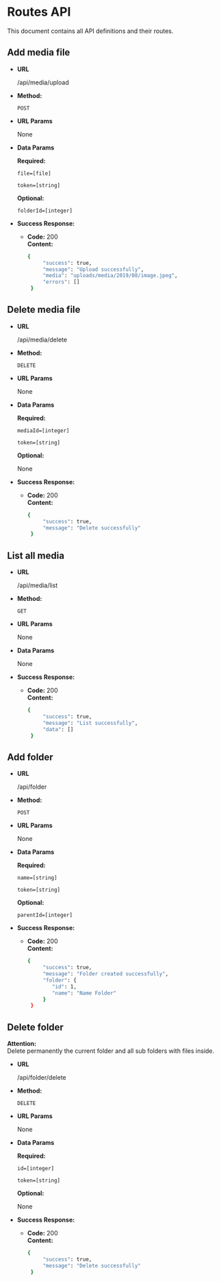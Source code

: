 # Routes API

This document contains all API definitions and their routes.

**Add media file**
----
      
* **URL**

    /api/media/upload

* **Method:**

    `POST`
  
* **URL Params**

    None

* **Data Params**

    **Required:**

    `file=[file]`
    
    `token=[string]`

    **Optional:**
    
    `folderId=[integer]`

* **Success Response:**

  * **Code:** 200  
    **Content:** 
    
    ```bash
    {
         "success": true, 
         "message": "Upload successfully",
         "media": "uploads/media/2019/08/image.jpeg",
         "errors": []
     }
    ```


**Delete media file**
----
      
* **URL**

    /api/media/delete

* **Method:**

    `DELETE`
  
* **URL Params**

    None

* **Data Params**

    **Required:**
    
    `mediaId=[integer]`
    
    `token=[string]`

    **Optional:**
    
    None

* **Success Response:**

  * **Code:** 200  
    **Content:** 
    
    ```bash
    {
         "success": true, 
         "message": "Delete successfully"
     }
    ```

**List all media**
----
      
* **URL**

    /api/media/list

* **Method:**

    `GET`
  
* **URL Params**

    None

* **Data Params**

    None

* **Success Response:**

  * **Code:** 200  
    **Content:** 
    
    ```bash
    {
         "success": true, 
         "message": "List successfully",
         "data": []
     }
    ```
    
**Add folder**
----
      
* **URL**

    /api/folder

* **Method:**

    `POST`
  
* **URL Params**

    None

* **Data Params**

    **Required:**
    
    `name=[string]`
    
    `token=[string]`

    **Optional:**
    
    `parentId=[integer]`

* **Success Response:**

  * **Code:** 200  
    **Content:** 
    
    ```bash
    {
         "success": true, 
         "message": "Folder created successfully",
         "folder": {
            "id": 1,
            "name": "Name Folder"
         }
     }
    ```


**Delete folder**
----
**Attention:**  
Delete permanently the current folder and all sub folders with files inside.      
      
* **URL**

    /api/folder/delete

* **Method:**

    `DELETE`
  
* **URL Params**

    None

* **Data Params**

    **Required:**
    
    `id=[integer]`
    
    `token=[string]`

    **Optional:**
    
    None

* **Success Response:**

  * **Code:** 200  
    **Content:** 
    
    ```bash
    {
         "success": true, 
         "message": "Delete successfully"
     }
    ```
